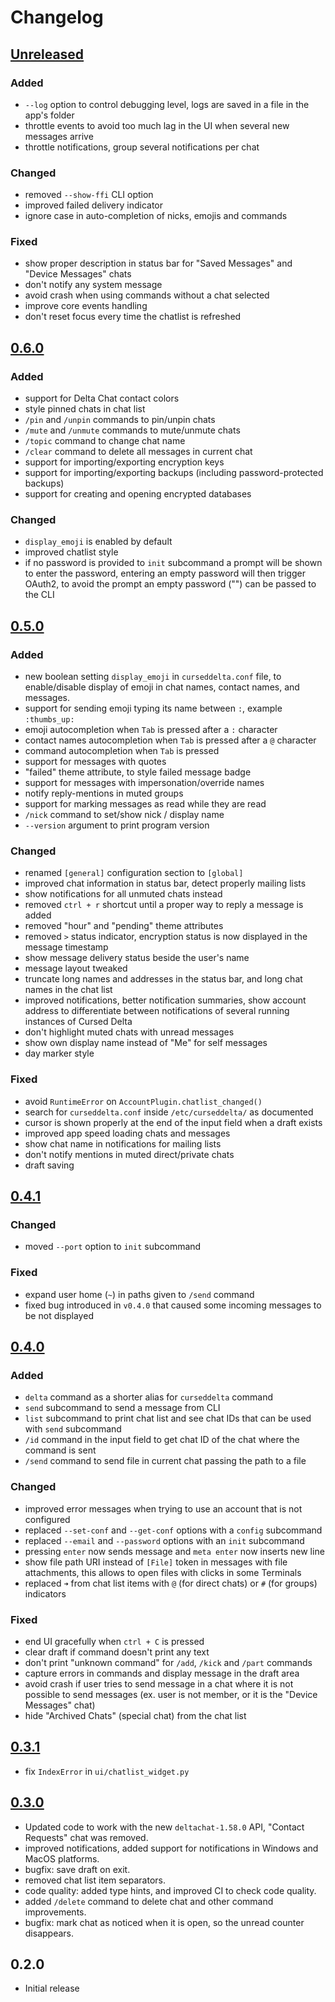 # Changelog

## [Unreleased]

### Added

- `--log` option to control debugging level, logs are saved in a file in the app's folder
- throttle events to avoid too much lag in the UI when several new messages arrive
- throttle notifications, group several notifications per chat

### Changed

- removed `--show-ffi` CLI option
- improved failed delivery indicator
- ignore case in auto-completion of nicks, emojis and commands

### Fixed

- show proper description in status bar for "Saved Messages" and "Device Messages" chats
- don't notify any system message
- avoid crash when using commands without a chat selected
- improve core events handling
- don't reset focus every time the chatlist is refreshed

## [0.6.0]

### Added

- support for Delta Chat contact colors
- style pinned chats in chat list
- `/pin` and `/unpin` commands to pin/unpin chats
- `/mute` and `/unmute` commands to mute/unmute chats
- `/topic` command to change chat name
- `/clear` command to delete all messages in current chat
- support for importing/exporting encryption keys
- support for importing/exporting backups (including password-protected backups)
- support for creating and opening encrypted databases

### Changed

- `display_emoji` is enabled by default
- improved chatlist style
- if no password is provided to `init` subcommand a prompt will be shown to enter the password, entering an empty password will then trigger OAuth2, to avoid the prompt an empty password ("") can be passed to the CLI

## [0.5.0]

### Added

- new boolean setting `display_emoji` in `curseddelta.conf` file, to enable/disable display of emoji in chat names, contact names, and messages.
- support for sending emoji typing its name between `:`, example `:thumbs_up:`
- emoji autocompletion when `Tab` is pressed after a `:` character
- contact names autocompletion when `Tab` is pressed after a `@` character
- command autocompletion when `Tab` is pressed
- support for messages with quotes
- "failed" theme attribute, to style failed message badge
- support for messages with impersonation/override names
- notify reply-mentions in muted groups
- support for marking messages as read while they are read
- `/nick` command to set/show nick / display name
- `--version` argument to print program version

### Changed

- renamed `[general]` configuration section to `[global]`
- improved chat information in status bar, detect properly mailing lists
- show notifications for all unmuted chats instead
- removed `ctrl + r` shortcut until a proper way to reply a message is added
- removed "hour" and "pending" theme attributes
- removed `>` status indicator, encryption status is now displayed in the message timestamp
- show message delivery status beside the user's name
- message layout tweaked
- truncate long names and addresses in the status bar, and long chat names in the chat list
- improved notifications, better notification summaries, show account address to differentiate between notifications of several running instances of Cursed Delta
- don't highlight muted chats with unread messages
- show own display name instead of "Me" for self messages
- day marker style

### Fixed

- avoid `RuntimeError` on `AccountPlugin.chatlist_changed()`
- search for `curseddelta.conf` inside `/etc/curseddelta/` as documented
- cursor is shown properly at the end of the input field when a draft exists
- improved app speed loading chats and messages
- show chat name in notifications for mailing lists
- don't notify mentions in muted direct/private chats
- draft saving

## [0.4.1]

### Changed

- moved `--port` option to `init` subcommand

### Fixed

- expand user home (`~`) in paths given to `/send` command
- fixed bug introduced in `v0.4.0` that caused some incoming messages to be not displayed

## [0.4.0]

### Added

- `delta` command as a shorter alias for `curseddelta` command
- `send` subcommand to send a message from CLI
- `list` subcommand to print chat list and see chat IDs that can be used with `send` subcommand
- `/id` command in the input field to get chat ID of the chat where the command is sent
- `/send` command to send file in current chat passing the path to a file

### Changed

- improved error messages when trying to use an account that is not configured
- replaced `--set-conf` and `--get-conf` options with a `config` subcommand
- replaced `--email` and `--password` options with an `init` subcommand
- pressing `enter` now sends message and `meta enter` now inserts new line
- show file path URI instead of `[File]` token in messages with file attachments, this allows to open files with clicks in some Terminals
- replaced `➜` from chat list items with `@` (for direct chats) or `#` (for groups) indicators

### Fixed

- end UI gracefully when `ctrl + C` is pressed
- clear draft if command doesn't print any text
- don't print "unknown command" for `/add`, `/kick` and `/part` commands
- capture errors in commands and display message in the draft area
- avoid crash if user tries to send message in a chat where it is not possible to send messages (ex. user is not member, or it is the "Device Messages" chat)
- hide "Archived Chats" (special chat) from the chat list

## [0.3.1]

- fix `IndexError` in `ui/chatlist_widget.py`

## [0.3.0]

- Updated code to work with the new `deltachat-1.58.0` API, "Contact Requests" chat was removed.
- improved notifications, added support for notifications in Windows and MacOS platforms.
- bugfix: save draft on exit.
- removed chat list item separators.
- code quality: added type hints, and improved CI to check code quality.
- added `/delete` command to delete chat and other command improvements.
- bugfix: mark chat as noticed when it is open, so the unread counter disappears.

## 0.2.0

- Initial release


[Unreleased]: https://github.com/adbenitez/deltachat-cursed/compare/v0.6.0...HEAD
[0.6.0]: https://github.com/adbenitez/deltachat-cursed/compare/v0.5.0...v0.6.0
[0.5.0]: https://github.com/adbenitez/deltachat-cursed/compare/v0.4.1...v0.5.0
[0.4.1]: https://github.com/adbenitez/deltachat-cursed/compare/v0.4.0...v0.4.1
[0.4.0]: https://github.com/adbenitez/deltachat-cursed/compare/v0.3.1...v0.4.0
[0.3.1]: https://github.com/adbenitez/deltachat-cursed/compare/v0.3.0...v0.3.1
[0.3.0]: https://github.com/adbenitez/deltachat-cursed/compare/v0.2.0...v0.3.0
